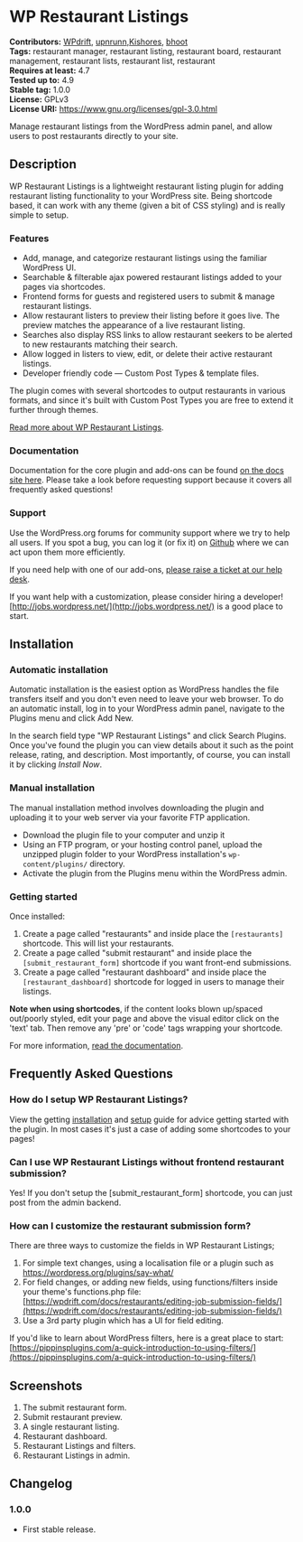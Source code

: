 # WP Restaurant Listings #
**Contributors:** [WPdrift](https://profiles.wordpress.org/WPdrift), [upnrunn](https://profiles.wordpress.org/upnrunn),[Kishores](https://profiles.wordpress.org/kishores), [bhoot](https://profiles.wordpress.org/bhoot) <br />
**Tags:** restaurant manager, restaurant listing, restaurant board, restaurant management, restaurant lists, restaurant list, restaurant  
**Requires at least:** 4.7  
**Tested up to:** 4.9  
**Stable tag:** 1.0.0  
**License:** GPLv3  
**License URI:** https://www.gnu.org/licenses/gpl-3.0.html  

Manage restaurant listings from the WordPress admin panel, and allow users to post restaurants directly to your site.

## Description ##

WP Restaurant Listings is a lightweight restaurant listing plugin for adding restaurant listing functionality to your WordPress site. Being shortcode based, it can work with any theme (given a bit of CSS styling) and is really simple to setup.

### Features ###

* Add, manage, and categorize restaurant listings using the familiar WordPress UI.
* Searchable & filterable ajax powered restaurant listings added to your pages via shortcodes.
* Frontend forms for guests and registered users to submit & manage restaurant listings.
* Allow restaurant listers to preview their listing before it goes live. The preview matches the appearance of a live restaurant listing.
* Searches also display RSS links to allow restaurant seekers to be alerted to new restaurants matching their search.
* Allow logged in listers to view, edit, or delete their active restaurant listings.
* Developer friendly code — Custom Post Types & template files.

The plugin comes with several shortcodes to output restaurants in various formats, and since it's built with Custom Post Types you are free to extend it further through themes.

[Read more about WP Restaurant Listings](https://wpdrift.com/restaurants/).

### Documentation ###

Documentation for the core plugin and add-ons can be found [on the docs site here](https://wpdrift.com/docs/restaurants/). Please take a look before requesting support because it covers all frequently asked questions!

### Support ###

Use the WordPress.org forums for community support where we try to help all users. If you spot a bug, you can log it (or fix it) on [Github](https://github.com/wpdrift/WP-Restaurant-Listings) where we can act upon them more efficiently.

If you need help with one of our add-ons, [please raise a ticket at our help desk](http://wpdrift.com/).

If you want help with a customization, please consider hiring a developer! [http://jobs.wordpress.net/](http://jobs.wordpress.net/) is a good place to start.

## Installation ##

### Automatic installation ###

Automatic installation is the easiest option as WordPress handles the file transfers itself and you don't even need to leave your web browser. To do an automatic install, log in to your WordPress admin panel, navigate to the Plugins menu and click Add New.

In the search field type "WP Restaurant Listings" and click Search Plugins. Once you've found the plugin you can view details about it such as the point release, rating, and description. Most importantly, of course, you can install it by clicking _Install Now_.

### Manual installation ###

The manual installation method involves downloading the plugin and uploading it to your web server via your favorite FTP application.

* Download the plugin file to your computer and unzip it
* Using an FTP program, or your hosting control panel, upload the unzipped plugin folder to your WordPress installation's `wp-content/plugins/` directory.
* Activate the plugin from the Plugins menu within the WordPress admin.

### Getting started ###

Once installed:

1. Create a page called "restaurants" and inside place the `[restaurants]` shortcode. This will list your restaurants.
2. Create a page called "submit restaurant" and inside place the `[submit_restaurant_form]` shortcode if you want front-end submissions.
3. Create a page called "restaurant dashboard" and inside place the `[restaurant_dashboard]` shortcode for logged in users to manage their listings.

**Note when using shortcodes**, if the content looks blown up/spaced out/poorly styled, edit your page and above the visual editor click on the 'text' tab. Then remove any 'pre' or 'code' tags wrapping your shortcode.

For more information, [read the documentation](https://wpdrift.com/docs/restaurants/).

## Frequently Asked Questions ##

### How do I setup WP Restaurant Listings? ###
View the getting [installation](https://wpdrift.com/docs/restaurants/installation/) and [setup](https://wpdrift.com/docs/restaurants/setting-up-wp-job-manager/) guide for advice getting started with the plugin. In most cases it's just a case of adding some shortcodes to your pages!

### Can I use WP Restaurant Listings without frontend restaurant submission? ###
Yes! If you don't setup the [submit_restaurant_form] shortcode, you can just post from the admin backend.

### How can I customize the restaurant submission form? ###
There are three ways to customize the fields in WP Restaurant Listings;

1. For simple text changes, using a localisation file or a plugin such as https://wordpress.org/plugins/say-what/
2. For field changes, or adding new fields, using functions/filters inside your theme's functions.php file: [https://wpdrift.com/docs/restaurants/editing-job-submission-fields/](https://wpdrift.com/docs/restaurants/editing-job-submission-fields/)
3. Use a 3rd party plugin which has a UI for field editing.

If you'd like to learn about WordPress filters, here is a great place to start: [https://pippinsplugins.com/a-quick-introduction-to-using-filters/](https://pippinsplugins.com/a-quick-introduction-to-using-filters/)

## Screenshots ##

1. The submit restaurant form.
2. Submit restaurant preview.
3. A single restaurant listing.
4. Restaurant dashboard.
5. Restaurant Listings and filters.
6. Restaurant Listings in admin.

## Changelog ##

### 1.0.0 ###
* First stable release.
